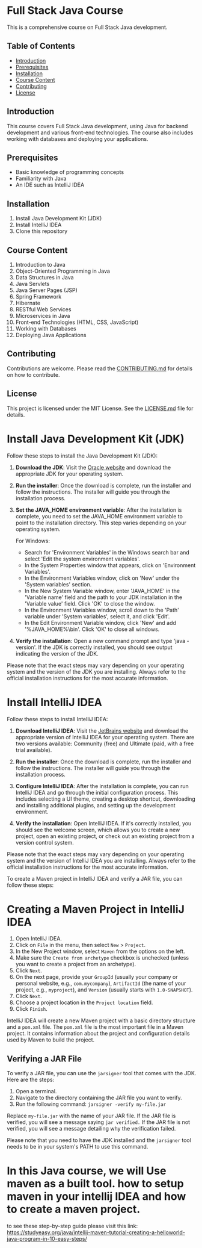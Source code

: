 # Full Stack Java Course

This is a comprehensive course on Full Stack Java development.

## Table of Contents

- [Introduction](#introduction)
- [Prerequisites](#prerequisites)
- [Installation](#installation)
- [Course Content](#course-content)
- [Contributing](#contributing)
- [License](#license)

## Introduction

This course covers Full Stack Java development, using Java for backend development and various front-end technologies. The course also includes working with databases and deploying your applications.

## Prerequisites

- Basic knowledge of programming concepts
- Familiarity with Java
- An IDE such as IntelliJ IDEA

## Installation

1. Install Java Development Kit (JDK)
2. Install IntelliJ IDEA
3. Clone this repository

## Course Content

1. Introduction to Java
2. Object-Oriented Programming in Java
3. Data Structures in Java
4. Java Servlets
5. Java Server Pages (JSP)
6. Spring Framework
7. Hibernate
8. RESTful Web Services
9. Microservices in Java
10. Front-end Technologies (HTML, CSS, JavaScript)
11. Working with Databases
12. Deploying Java Applications

## Contributing

Contributions are welcome. Please read the [CONTRIBUTING.md](CONTRIBUTING.md) for details on how to contribute.

## License

This project is licensed under the MIT License. See the [LICENSE.md](LICENSE.md) file for details.

# Install Java Development Kit (JDK)

Follow these steps to install the Java Development Kit (JDK):

1. **Download the JDK**: Visit the [Oracle website](https://www.oracle.com/java/technologies/javase-jdk11-downloads.html) and download the appropriate JDK for your operating system.

2. **Run the installer**: Once the download is complete, run the installer and follow the instructions. The installer will guide you through the installation process.

3. **Set the JAVA_HOME environment variable**: After the installation is complete, you need to set the JAVA_HOME environment variable to point to the installation directory. This step varies depending on your operating system.

   For Windows:

    - Search for 'Environment Variables' in the Windows search bar and select 'Edit the system environment variables'.
    - In the System Properties window that appears, click on 'Environment Variables'.
    - In the Environment Variables window, click on 'New' under the 'System variables' section.
    - In the New System Variable window, enter 'JAVA_HOME' in the 'Variable name' field and the path to your JDK installation in the 'Variable value' field. Click 'OK' to close the window.
    - In the Environment Variables window, scroll down to the 'Path' variable under 'System variables', select it, and click 'Edit'.
    - In the Edit Environment Variable window, click 'New' and add '%JAVA_HOME%\\bin'. Click 'OK' to close all windows.

4. **Verify the installation**: Open a new command prompt and type 'java -version'. If the JDK is correctly installed, you should see output indicating the version of the JDK.

Please note that the exact steps may vary depending on your operating system and the version of the JDK you are installing. Always refer to the official installation instructions for the most accurate information.

# Install IntelliJ IDEA

Follow these steps to install IntelliJ IDEA:

1. **Download IntelliJ IDEA**: Visit the [JetBrains website](https://www.jetbrains.com/idea/download/) and download the appropriate version of IntelliJ IDEA for your operating system. There are two versions available: Community (free) and Ultimate (paid, with a free trial available).

2. **Run the installer**: Once the download is complete, run the installer and follow the instructions. The installer will guide you through the installation process.

3. **Configure IntelliJ IDEA**: After the installation is complete, you can run IntelliJ IDEA and go through the initial configuration process. This includes selecting a UI theme, creating a desktop shortcut, downloading and installing additional plugins, and setting up the development environment.

4. **Verify the installation**: Open IntelliJ IDEA. If it's correctly installed, you should see the welcome screen, which allows you to create a new project, open an existing project, or check out an existing project from a version control system.

Please note that the exact steps may vary depending on your operating system and the version of IntelliJ IDEA you are installing. Always refer to the official installation instructions for the most accurate information.

To create a Maven project in IntelliJ IDEA and verify a JAR file, you can follow these steps:

# Creating a Maven Project in IntelliJ IDEA
1. Open IntelliJ IDEA.
2. Click on `File` in the menu, then select `New` > `Project`.
3. In the New Project window, select `Maven` from the options on the left.
4. Make sure the `Create from archetype` checkbox is unchecked (unless you want to create a project from an archetype).
5. Click `Next`.
6. On the next page, provide your `GroupId` (usually your company or personal website, e.g., `com.mycompany`), `ArtifactId` (the name of your project, e.g., `myproject`), and `Version` (usually starts with `1.0-SNAPSHOT`).
7. Click `Next`.
8. Choose a project location in the `Project location` field.
9. Click `Finish`.

IntelliJ IDEA will create a new Maven project with a basic directory structure and a `pom.xml` file. The `pom.xml` file is the most important file in a Maven project. It contains information about the project and configuration details used by Maven to build the project.

## Verifying a JAR File

To verify a JAR file, you can use the `jarsigner` tool that comes with the JDK. Here are the steps:

1. Open a terminal.
2. Navigate to the directory containing the JAR file you want to verify.
3. Run the following command: `jarsigner -verify my-file.jar`

Replace `my-file.jar` with the name of your JAR file. If the JAR file is verified, you will see a message saying `jar verified.` If the JAR file is not verified, you will see a message detailing why the verification failed.

Please note that you need to have the JDK installed and the `jarsigner` tool needs to be in your system's PATH to use this command.

# In this Java course, we will Use maven as a built tool. how to setup maven in your intellij IDEA and how to create a maven project.
to see these step-by-step guide please visit this link: https://studyeasy.org/java/intellij-maven-tutorial-creating-a-helloworld-java-program-in-10-easy-steps/


